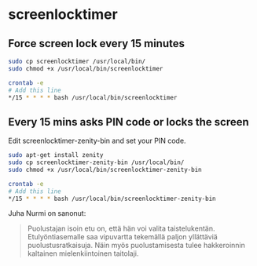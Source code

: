 # screenlocktimer

Force screen lock every 15 minutes
----------------------------------

```sh
sudo cp screenlocktimer /usr/local/bin/
sudo chmod +x /usr/local/bin/screenlocktimer
```

```sh
crontab -e
# Add this line
*/15 * * * * bash /usr/local/bin/screenlocktimer
```

Every 15 mins asks PIN code or locks the screen
-----------------------------------------------

Edit screenlocktimer-zenity-bin and set your PIN code.

```sh
sudo apt-get install zenity
sudo cp screenlocktimer-zenity-bin /usr/local/bin/
sudo chmod +x /usr/local/bin/screenlocktimer-zenity-bin
```

```sh
crontab -e
# Add this line
*/15 * * * * bash /usr/local/bin/screenlocktimer-zenity-bin
```

Juha Nurmi on sanonut:

> Puolustajan isoin etu on, että hän voi valita taistelukentän.
> Etulyöntiasemalle saa vipuvartta tekemällä paljon yllättäviä puolustusratkaisuja.
> Näin myös puolustamisesta tulee hakkeroinnin kaltainen mielenkiintoinen taitolaji.
